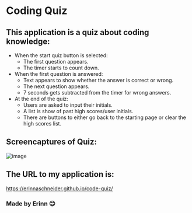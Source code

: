 # Coding Quiz

## This application is a quiz about coding knowledge:
* When the start quiz button is selected:
    * The first question appears.
    * The timer starts to count down.
* When the first question is answered:
    * Text appears to show whether the answer is correct or wrong.
    * The next question appears.
    * 7 seconds gets subtracted from the timer for wrong answers.
* At the end of the quiz:
    * Users are asked to input their initials.
    * A list is show of past high scores/user initials.
    * There are buttons to either go back to the starting page or clear the high scores list.

## Screencaptures of Quiz:
![image](https://user-images.githubusercontent.com/90404513/140765296-f8819daf-b0e3-4058-9cd9-b0f3fe10a9fa.png)





## The URL to my application is:
https://erinnaschneider.github.io/code-quiz/

### Made by Erinn 😊

